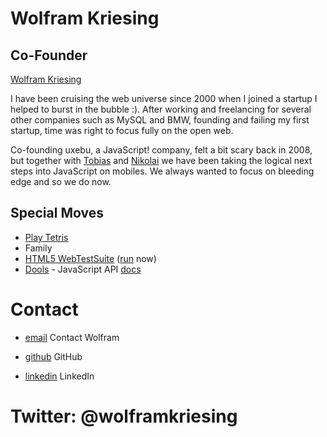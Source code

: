 Wolfram Kriesing
================

Co-Founder
----------

[Wolfram Kriesing](../media/img/team/kriesing.jpg)

I have been cruising the web universe since 2000 when I joined a startup I helped to burst in the bubble :). After working and freelancing for several other companies such as MySQL and BMW, founding and failing my first startup, time was right to focus fully on the open web.  

Co-founding uxebu, a JavaScript! company, felt a bit scary back in 2008, but together with [Tobias](/team/klipstein.html) and [Nikolai](/team/onken.html) we have been taking the logical next steps into JavaScript on mobiles. We always wanted to focus on bleeding edge and so we do now.

Special Moves
-------------

* [Play Tetris](http://www.freetetris.org/game.php)
* Family
* [HTML5 WebTestSuite](https://github.com/vf/web-testsuite) ([run](http://bit.ly/run-webtestsuite) now)
* [Dools](http://github.com/wolframkriesing/dools) - JavaScript API [docs](http://dojodocs.uxebu.com)

Contact
=======

* [email](/#contact-form)
  Contact Wolfram

* [github](http://github.com/wolframkriesing)
  GitHub

* [linkedin](http://www.linkedin.com/profile/view?id=7097344)
  LinkedIn

Twitter: @wolframkriesing
=========================